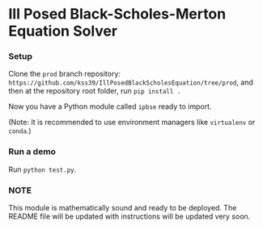 # Ill Posed Black-Scholes-Merton Equation Solver

### Setup

Clone the `prod` branch repository: `https://github.com/kss39/IllPosedBlackScholesEquation/tree/prod`,
and then at the repository root folder, run `pip install .`

Now you have a Python module called `ipbse` ready to import.

(Note: It is recommended to use environment managers like `virtualenv` or `conda`.)


### Run a demo
Run `python test.py`.


### NOTE
This module is mathematically sound and ready to be deployed.
The README file will be updated with instructions will be updated very soon.